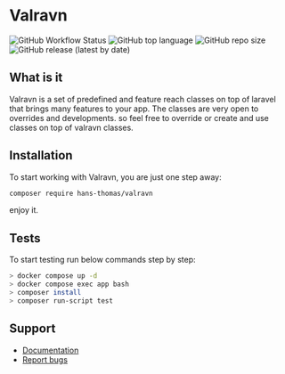 # Valravn

![GitHub Workflow Status](https://img.shields.io/github/actions/workflow/status/hans-thomas/valravn/php.yml)
![GitHub top language](https://img.shields.io/github/languages/top/hans-thomas/valravn)
![GitHub repo size](https://img.shields.io/github/repo-size/hans-thomas/valravn)
![GitHub release (latest by date)](https://img.shields.io/github/v/release/hans-thomas/valravn)

## What is it

Valravn is a set of predefined and feature reach classes on top of laravel
that brings many features to your app.
The classes are very open to overrides and developments. so feel free to
override or create and use classes on top of valravn classes.

## Installation

To start working with Valravn, you are just one step away:

```bash
composer require hans-thomas/valravn
```

enjoy it.

## Tests

To start testing run below commands step by step:

```bash
> docker compose up -d
> docker compose exec app bash
> composer install
> composer run-script test
```

Support
-------

- [Documentation](https://docs-valravn.github.io/)
- [Report bugs](https://github.com/hans-thomas/valravn/issues)

